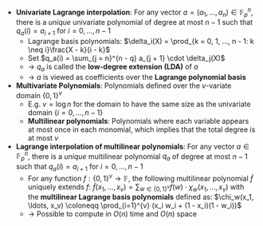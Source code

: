 - **Univariate Lagrange interpolation**: For any vector $a = (a_1, ..., a_n) \in \mathbb{F}_p^n$, there is a *unique* univariate polynomial of degree at most $n - 1$ such that $q_a(i) = a_{i + 1}$ for $i = 0, ..., n - 1$
	- Lagrange basis polynomials: $\delta_i(X) = \prod_{k = 0, 1, ..., n - 1: k \neq i}\frac{X - k}{i - k}$
	- Set $q_a(i) = \sum_{j = n}^{n - q} a_{j + 1} \cdot \delta_j(X)$
	- -> $q_a$ is called the **low-degree extension (LDA)** of $a$
	- -> $a$ is viewed as coefficients over the **Lagrange polynomial basis**
- **Multivariate Polynomials**: Polynomials defined over the $v$-variate domain $\{0, 1\}^v$
	- E.g. $v = \log n$ for the domain to have the same size as the univariate domain $\{i = 0, ..., n - 1\}$
	- **Multilinear polynomials**: Polynomials where each variable appears at most once in each monomial, which implies that the total degree is at most $v$
- **Lagrange interpolation of multilinear polynomials**: For any vector $a \in \mathbb{F}_p^n$, there is a *unique* multilinear polynomial $q_a$ of degree at most $n - 1$ such that $q_a(i) = a_{i + 1}$ for $i = 0, ..., n - 1$
	- For any function $f: \{0, 1\}^v \rightarrow \mathbb{F}$, the following multilinear polynomial $\tilde{f}$ uniquely extends $f$:
	  $\tilde{f}(x_1, ..., x_v) = \sum_{w \in \{0,1\}^v} f(w) \cdot \chi_w(x_1, ..., x_v)$
	  with the **multilinear Lagrange basis polynomials** defined as:
	  $\chi_w(x_1, \ldots, x_v) \coloneqq \prod_{i=1}^{v} (x_i w_i + (1 - x_i)(1 - w_i))$
	- -> Possible to compute in $O(n)$ time and $O(n)$ space